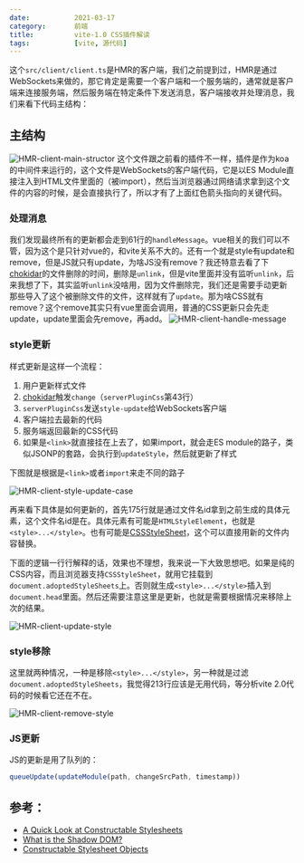 ```yaml
---
date:           2021-03-17
category:       前端
title:          vite-1.0 CSS插件解读
tags:           [vite, 源代码]
---
```


这个`src/client/client.ts`是HMR的客户端，我们之前提到过，HMR是通过WebSockets来做的，那它肯定是需要一个客户端和一个服务端的，通常就是客户端来连接服务端，然后服务端在特定条件下发送消息，客户端接收并处理消息，我们来看下代码主结构：
<!--more-->

## 主结构

![HMR-client-main-structor](/assets/images/vite/HMR-client-main-structor.png)
这个文件跟之前看的插件不一样，插件是作为koa的中间件来运行的，这个文件是WebSockets的客户端代码，它是以ES Module直接注入到HTML文件里面的（被import），然后当浏览器通过网络请求拿到这个文件的内容的时候，是会直接执行了，所以才有了上面红色箭头指向的关键代码。

### 处理消息
我们发现最终所有的更新都会走到61行的`handleMessage`。vue相关的我们可以不管，因为这个是只针对vue的，和vite关系不大的。还有一个就是style有update和remove，但是JS就只有update，为啥JS没有remove？我还特意去看了下[chokidar][chokidar]的文件删除的时间，删除是`unlink`，但是vite里面并没有监听`unlink`，后来我想了下，其实监听`unlink`没啥用，因为文件删除完，我们还是需要手动更新那些导入了这个被删除文件的文件，这样就有了`update`。那为啥CSS就有remove？这个remove其实只有vue里面会调用，普通的CSS更新只会先走update，update里面会先remove，再add。
![HMR-client-handle-message](/assets/images/vite/HMR-client-handle-message.png)

### style更新
样式更新是这样一个流程：
1. 用户更新样式文件
2. [chokidar][chokidar]触发`change`（`serverPluginCss`第43行）
3. `serverPluginCss`发送`style-update`给WebSockets客户端
4. 客户端拉去最新的代码
5. 服务端返回最新的CSS代码
6. 如果是`<link>`就直接挂在上去了，如果import，就会走ES module的路子，类似JSONP的套路，会执行到`updateStyle`，然后就更新了样式

下图就是根据是`<link>`或者`import`来走不同的路子

![HMR-client-style-update-case](/assets/images/vite/HMR-client-style-update-case.png)

再来看下具体是如何更新的，首先175行就是通过文件名id拿到之前生成的具体元素，这个文件名id是在。具体元素有可能是`HTMLStyleElement`，也就是`<style>...</style>`。也有可能是[CSSStyleSheet](https://developer.mozilla.org/en-US/docs/Web/API/CSSStyleSheet)，这个可以直接用新的文件内容替换。

下面的逻辑一行行解释的话，效果也不理想，我来说一下大致思想吧。如果是纯的CSS内容，而且浏览器支持`CSSStyleSheet`，就用它挂载到`document.adoptedStyleSheets`上。否则就生成`<style>...</style>`插入到`document.head`里面。然后还需要注意这里是更新，也就是需要根据情况来移除上次的结果。

![HMR-client-update-style](/assets/images/vite/HMR-client-update-style.png)

### style移除
这里就两种情况，一种是移除`<style>...</style>`，另一种就是过滤`document.adoptedStyleSheets`，我觉得213行应该是无用代码，等分析vite 2.0代码的时候看它还在不在。

![HMR-client-remove-style](/assets/images/vite/HMR-client-remove-style.png)

### JS更新
JS的更新是用了队列的：
```jsx
queueUpdate(updateModule(path, changeSrcPath, timestamp))
```


## 参考：

* [A Quick Look at Constructable Stylesheets](https://dev.to/overrideveloper/a-first-look-at-constructable-stylesheets-3ae)
* [What is the Shadow DOM?](https://bitsofco.de/what-is-the-shadow-dom)
* [Constructable Stylesheet Objects](https://wicg.github.io/construct-stylesheets/)

[chokidar]:https://github.com/paulmillr/chokidar
[Promise.resolve()]:https://stackoverflow.com/questions/45079887/await-equivalent-of-promise-resolve-then/45113158#45113158
